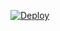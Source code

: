 [![Deploy](https://www.herokucdn.com/deploy/button.png)](https://dashboard.heroku.com/new?template=https://github.com/AmirDare/xray-duo13a)  

